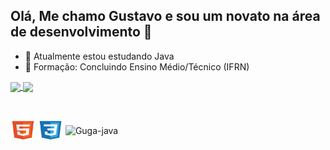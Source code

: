 ## Olá, Me chamo Gustavo e sou um novato na área de desenvolvimento 👋

- 🌱 Atualmente estou estudando Java
- 📖 Formação: Concluindo Ensino Médio/Técnico (IFRN)


<a href="https://github.com/Guga-alm/github-readme-stats">
  <img height=200 align="center" src="https://github-readme-stats.vercel.app/api?username=Guga-alm" />
</a>
<a href="https://github.com/Guga-alm/convoychat">
  <img height=200 align="center" src="https://github-readme-stats.vercel.app/api/top-langs?username=Guga-alm&layout=compact&langs_count=8&card_width=320" />
</a>

## 

<div style="display: inline_block"><br>
  <img align="center" alt="Guga-HTML" height="30" width="40" src="https://raw.githubusercontent.com/devicons/devicon/master/icons/html5/html5-original.svg">
  <img align="center" alt="Guga-CSS" height="30" width="40" src="https://raw.githubusercontent.com/devicons/devicon/master/icons/css3/css3-original.svg">
  <!--<img align="center" alt="Guga-Js" height="30" width="40" src="https://raw.githubusercontent.com/devicons/devicon/master/icons/javascript/javascript-plain.svg">
  <img align="center" alt="Guga-typescript" height="30" width="40" src="https://cdn.jsdelivr.net/gh/devicons/devicon@latest/icons/typescript/typescript-original.svg" />
  <img align="center" alt="Guga-Python" height="30" width="40" src="https://raw.githubusercontent.com/devicons/devicon/master/icons/python/python-original.svg"> -->
  <img align="center" alt="Guga-java" height="30" width="40" src="https://cdn.jsdelivr.net/gh/devicons/devicon@latest/icons/java/java-original.svg" />

</div>
